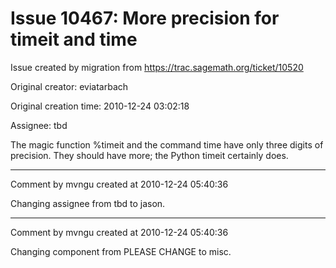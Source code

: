 # Issue 10467: More precision for timeit and time

Issue created by migration from https://trac.sagemath.org/ticket/10520

Original creator: eviatarbach

Original creation time: 2010-12-24 03:02:18

Assignee: tbd

The magic function %timeit and the command time have only three digits of precision. They should have more; the Python timeit certainly does.


---

Comment by mvngu created at 2010-12-24 05:40:36

Changing assignee from tbd to jason.


---

Comment by mvngu created at 2010-12-24 05:40:36

Changing component from PLEASE CHANGE to misc.
